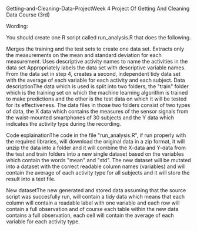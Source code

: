 Getting-and-Cleaning-Data-ProjectWeek 4 Project Of Getting And Cleaning Data Course (3rd)

Wording:

You should create one R script called run_analysis.R that does the following.

Merges the training and the test sets to create one data set.
Extracts only the measurements on the mean and standard deviation for each measurement.
Uses descriptive activity names to name the activities in the data set
Appropriately labels the data set with descriptive variable names.
From the data set in step 4, creates a second, independent tidy data set with the average of each variable for each activity and each subject.
Data descriptionThe data which is used is split into two folders, the "train" folder which is the training set on which the machine learning algorithm is trained to make predictions and the other is the test data on which it will be tested for its effectiveness. The data files in those two folders consist of two types of data, the X data which contains the measures of the sensor signals from the waist-mounted smartphones of 30 subjects and the Y data which indicates the activity type during the recording.

Code explainationThe code in the file "run_analysis.R", if run properly with the required libraries, will download the original data in a zip format, it will unzip the data into a folder and it will combine the X-data and Y-data from the test and train folders into a new single dataset based on the variables which contain the words "mean" and "std". The new dataset will be mutated into a dataset with the correct readable column names (variables) and will contain the average of each activity type for all subjects and it will store the result into a text file.

New datasetThe new generated and stored data assuming that the source script was succesfully run, will contain a tidy data which means that each column will contain a readable label with one variable and each row will contain a full observation and of course each table within the new data contains a full observation, each cell will contain the average of each variable for each activity type.
